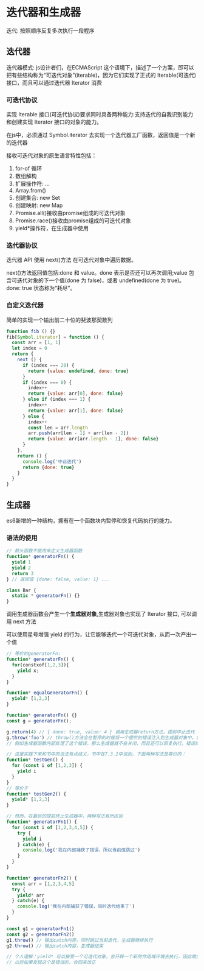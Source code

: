 # 迭代器和生成器

迭代: 按照顺序反复多次执行一段程序

## 迭代器

迭代器模式: js设计者们，在ECMAScript 这个语境下，描述了一个方案，即可以把有些结构称为“可迭代对象”(iterable)，因为它们实现了正式的 Iterable(可迭代) 接口，而且可以通过迭代器 Iterator 消费

### 可迭代协议

实现 Iterable 接口(可迭代协议)要求同时具备两种能力:支持迭代的自我识别能力和创建实现 Iterator 接口的对象的能力。

在js中，必须通过 Symbol.iterator 去实现一个迭代器工厂函数，返回值是一个新的迭代器

接收可迭代对象的原生语言特性包括：
   1. for-of 循环
   2. 数组解构
   3. 扩展操作符: ...
   4. Array.from()
   5. 创建集合: new Set
   6. 创建映射: new Map
   7. Promise.all()接收由promise组成的可迭代对象
   8. Promise.race()接收由promise组成的可迭代对象
   9. yield*操作符，在生成器中使用

### 迭代器协议

迭代器 API 使用 next()方法 在可迭代对象中遍历数据。

next()方法返回值包括:done 和 value。done 表示是否还可以再次调用;value 包含可迭代对象的下一个值(done 为 false)，或者 undefined(done 为 true)。done: true 状态称为“耗尽”。

### 自定义迭代器

简单的实现一个输出前二十位的斐波那契数列

```js
function fib () {}
fib[Symbol.iterator] = function () {
  const arr = [1, 1]
  let index = 0
  return {
    next () {
      if (index === 20) {
        return {value: undefined, done: true}
      }
      if (index === 0) {
        index++
        return {value: arr[0], done: false}
      } else if (index === 1) {
        index++
        return {value: arr[1], done: false}
      } else {
        index++
        const len = arr.length
        arr.push(arr[len - 1] + arr[len - 2])
        return {value: arr[arr.length - 1], done: false}
      }
    },
    return () {
      console.log('中止迭代')
      return {done: true}
    }
  }
}
```

## 生成器

es6新增的一种结构，拥有在一个函数块内暂停和恢复代码执行的能力。

### 语法的使用

```js
// 箭头函数不能用来定义生成器函数
function* generatorFn() { 
  yield 1
  yield 2
  return 3
} // 返回值 {done: false, value: 1} ...

class Bar {
  static * generatorFn() {}
}
```

调用生成器函数会产生一个**生成器对象**,生成器对象也实现了 Iterator 接口, 可以调用 next 方法

可以使用星号增强 yield 的行为，让它能够迭代一个可迭代对象，从而一次产出一个值

```js
// 等价的generatorFn:
function* generatorFn() {
  for(constxof[1,2,3]){
    yield x;
  }
}

function* equalGeneratorFn() {
  yield* [1,2,3]
}

function* generatorFn() {}
const g = generatorFn();

g.return(4) // { done: true, value: 4 } 调用生成器return方法，提前中止迭代
g.throw('foo') // throw()方法会在暂停的时候将一个提供的错误注入到生成器对象中。如果错误未被处理，生成器就会关闭
// 假如生成器函数内部处理了这个错误，那么生成器就不会关闭，而且还可以恢复执行。错误处理会跳过对应的 yield。throw方法抛出的错误要被内部捕获，前提是必须至少执行过一次next方法。

// 这里实践下来和书中的说法有点歧义，书中在7.3.2中说到，下面两种写法是等价的：
function* testGen() {
  for (const i of [1,2,3]) {
    yield i
  }
}
// 等价于
function* testGen2() {
  yield* [1,2,3]
}

// 然而，在最后的提前终止生成器中，两种写法有所区别
function* generatorFn1() {
  for (const i of [1,2,3,4,5]) {
    try {
      yield i
    } catch(e) {
      console.log('我在内部捕获了错误，所以当前值跳过')
    }
  }
}

function* generatorFn2() {
  const arr = [1,2,3,4,5]
  try {
    yield* arr
  } catch(e) {
    console.log('我在内部捕获了错误，同时迭代结束了')
  }
}

const g1 = generatorFn1()
const g2 = generatorFn2()
g1.throw() // 输出catch内容，同时跳过当前迭代，生成器继续执行
g2.throw() // 输出catch内容，生成器结束

// 个人理解：yield* 可以接受一个可迭代对象，会开辟一个新的作用域环境去执行，因此跳出了当前try catch的作用域环境，因此无法被捕获到
// 以后如果发现这个是错误的，会回来改正
```
